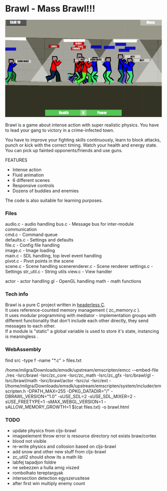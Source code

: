 # Brawl - Mass Brawl!!!

![Brawl](brawl.png)

Brawl is a game about intense action with super realistic physics. You have to lead your gang to victory in a crime-infected town.

You have to improve your fighting skills continuously, learn to block attacks, punch or kick with the correct timing. Watch your health and energy state. You can pick up fainted opponents/friends and use guns.

FEATURES

- Intense action  
- Fluid animation  
- 6 different scenes  
- Responsive controls  
- Dozens of buddies and enemies  

The code is also suitable for learning purposes.

### Files

audio.c - audio handling
bus.c - Message bus for inter-module communication  
cmd.c - Command queue   
defaults.c - Settings and defaults  
file.c - Config file handling  
image.c - Image loading  
main.c - SDL handling, top level event handling  
pivot.c - Pivot points in the scene  
scene.c - Scene handling
scenerenderer.c - Scene renderer
settings.c - Settings
str_util.c - String utils
view.c - View handler

actor - actor handling
gl - OpenGL handling
math - math functions

### Tech info

Brawl is a pure C project written in [headerless C](https://github.com/milgra/headerlessc).  
It uses reference-counted memory management ( zc_memory.c ).  
It uses modular programming with mediator - implementation groups with different functionality that don't include each other directly, they send messages to each other.  
If a module is "static" a global variable is used to store it's state, instancing is meaningless .  

### WebAssembly 

find src -type f -name "*.c" > files.txt

 /home/milgra/Downloads/emsdk/upstream/emscripten/emcc --embed-file ./res -Isrc/brawl -Isrc/zc_core -Isrc/zc_math -Isrc/zc_gfx -Isrc/brawl/gl -Isrc/brawl/math -Isrc/brawl/actor -Isrc/ui -Isrc/ext -I/home/milgra/Downloads/emsdk/upstream/emscripten/system/includer/emscripten.h -DPATH_MAX=255 -DPKG_DATADIR=\"/\" -DBRAWL_VERSION=\"1.0\" -sUSE_SDL=2 -sUSE_SDL_MIXER=2 -sUSE_FREETYPE=1 -sMAX_WEBGL_VERSION=1 -sALLOW_MEMORY_GROWTH=1 $(cat files.txt) -o brawl.html

### TODO

- update physics from cljs-brawl
- imageelement throw error is resource directory not exists braw/cortex
- blood not visible
- re-write physics and collosion based on cljs-brawl  
- add snow and other new stuff from cljs-brawl  
- zc_util2 should show its a math lib 
- labfej tapadjon foldre  
- ne sebezzen a hulla amig viszed  
- rombolhato tereptargyak  
- intersection detection egyszerusitese
- after first win multiply enemy count
